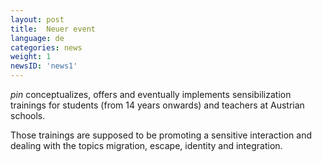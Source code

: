 ```yaml
---
layout: post
title:  Neuer event
language: de
categories: news
weight: 1
newsID: 'news1'
---
```


*pin* conceptualizes, offers and eventually implements sensibilization trainings for students (from 14 years onwards) and teachers at Austrian schools.

Those trainings are supposed to be promoting a sensitive interaction and dealing with the topics migration, escape, identity and integration.
